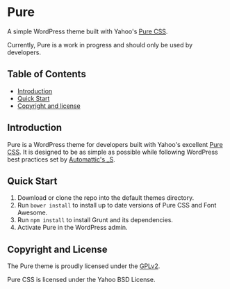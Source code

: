 Pure
======

A simple WordPress theme built with Yahoo's [Pure CSS](http://purecss.io).

Currently, Pure is a work in progress and should only be used by developers.

## Table of Contents

- [Introduction](#introduction)
- [Quick Start](#quick-start)
- [Copyright and license](#copyright-and-license)

## Introduction

Pure is a WordPress theme for developers built with Yahoo's excellent [Pure CSS](http://purecss.io/). It is designed to be as simple as possible while following WordPress best practices set by [Automattic's _S](http://underscores.me/).

## Quick Start

1. Download or clone the repo into the default themes directory.
2. Run `bower install` to install up to date versions of Pure CSS and Font Awesome.
3. Run `npm install` to install Grunt and its dependencies.
3. Activate Pure in the WordPress admin.

## Copyright and License

The Pure theme is proudly licensed under the [GPLv2](LICENSE).

Pure CSS is licensed under the Yahoo BSD License.